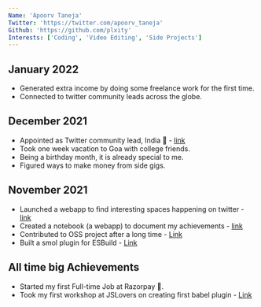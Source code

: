 ```yaml
---
Name: 'Apoorv Taneja'
Twitter: 'https://twitter.com/apoorv_taneja'
Github: 'https://github.com/plxity'
Interests: ['Coding', 'Video Editing', 'Side Projects']
---
```


## January 2022
- Generated extra income by doing some freelance work for the first time. 
- Connected to twitter community leads across the globe.


## December 2021
- Appointed as Twitter community lead, India 🎉 - [link](https://twitter.com/pragdua/status/1467559757087068162)
- Took one week vacation to Goa with college friends.
- Being a birthday month, it is already special to me. 
- Figured ways to make money from side gigs.


## November 2021
- Launched a webapp to find interesting spaces happening on twitter - [link](https://lookfora.space/)
- Created a notebook (a webapp) to document my achievements - [link](https://www.achievementsof.life/plxity)
- Contributed to OSS project after a long time - [Link](https://github.com/thysultan/stylis.js/pull/276)
- Built a smol plugin for ESBuild - [Link](https://github.com/plxity/esbuild-cross-browser-css)

## All time big Achievements

- Started my first Full-time Job at Razorpay 🎉.
- Took my first workshop at JSLovers on creating first babel plugin - [Link](https://www.youtube.com/watch?v=dgK__fSFZzc)

